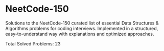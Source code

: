 # NeetCode-150
Solutions to the NeetCode-150 curated list of essential Data Structures &amp; Algorithms problems for coding interviews. Implemented in a structured, easy-to-understand way with explanations and optimized approaches.

Total Solved Problems: 23
